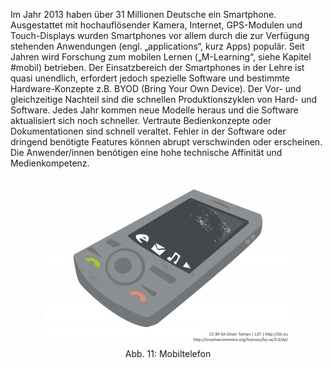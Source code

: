 <!-- filename: 14_Smartphone.md -->
<!-- title: Smartphone -->

Im Jahr 2013 haben über 31 Millionen Deutsche ein Smartphone. Ausgestattet mit hochauflösender Kamera, Internet, GPS-Modulen und Touch-Displays wurden Smartphones vor allem durch die zur Verfügung stehenden Anwendungen (engl. „applications“, kurz Apps) populär. Seit Jahren wird Forschung zum mobilen Lernen („M-Learning“, siehe Kapitel #mobil) betrieben. Der Einsatzbereich der Smartphones in der Lehre ist quasi unendlich, erfordert jedoch spezielle Software und bestimmte Hardware-Konzepte z.B. BYOD (Bring Your Own Device). Der Vor- und gleichzeitige Nachteil sind die schnellen Produktionszyklen von Hard- und Software. Jedes Jahr kommen neue Modelle heraus und die Software aktualisiert sich noch schneller. Vertraute Bedienkonzepte oder Dokumentationen sind schnell veraltet. Fehler in der Software oder dringend benötigte Features können abrupt verschwinden oder erscheinen. Die Anwender/innen benötigen eine hohe technische Affinität und Medienkompetenz.

<center><figure>
  <img src="img/11_Mobiltelefon.jpg" alt="Abb. 11: Mobiltelefon">
  <figcaption>Abb. 11: Mobiltelefon</figcaption>
</figure></center>

